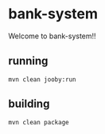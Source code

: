 # bank-system

Welcome to bank-system!!

## running

    mvn clean jooby:run

## building

    mvn clean package

